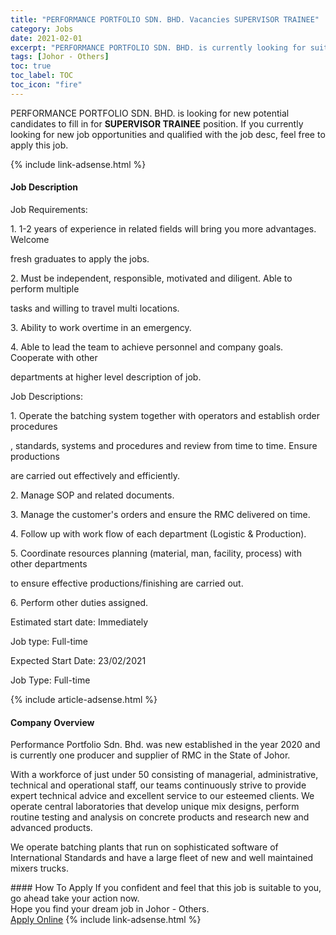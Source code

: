 ```yaml
---
title: "PERFORMANCE PORTFOLIO SDN. BHD. Vacancies SUPERVISOR TRAINEE" 
category: Jobs 
date: 2021-02-01 
excerpt: "PERFORMANCE PORTFOLIO SDN. BHD. is currently looking for suitable person to fill in the SUPERVISOR TRAINEE which positioned at Johor - Others" 
tags: [Johor - Others] 
toc: true 
toc_label: TOC 
toc_icon: "fire" 
--- 
```


<p>PERFORMANCE PORTFOLIO SDN. BHD. is looking for new potential candidates to fill in for <b>SUPERVISOR TRAINEE</b> position. If you currently looking for new job opportunities and qualified with the job desc, feel free to apply this job.
</p>{% include link-adsense.html %} 
<div><div><h4>Job Description</h4></div><div><div><span><div><p>Job Requirements:</p><p>1. 1-2 years of experience in related fields will bring you more advantages. Welcome</p><p>fresh graduates to apply the jobs.</p><p>2. Must be independent, responsible, motivated and diligent. Able to perform multiple</p><p>tasks and willing to travel multi locations.</p><p>3. Ability to work overtime in an emergency.</p><p>4. Able to lead the team to achieve personnel and company goals. Cooperate with other</p><p>departments at higher level description of job.</p><p>Job Descriptions:</p><p>1. Operate the batching system together with operators and establish order procedures</p><p>, standards, systems and procedures and review from time to time. Ensure productions</p><p>are carried out effectively and efficiently.</p><p>2. Manage SOP and related documents.</p><p>3. Manage the customer's orders and ensure the RMC delivered on time.</p><p>4. Follow up with work flow of each department (Logistic &amp; Production).</p><p>5. Coordinate resources planning (material, man, facility, process) with other departments</p><p>to ensure effective productions/finishing are carried out.</p><p>6. Perform other duties assigned.</p><p>Estimated start date: Immediately</p><p>Job type: Full-time</p><p>Expected Start Date: 23/02/2021</p><p>Job Type: Full-time</p></div></span></div></div></div> 
{% include article-adsense.html %} 
<div><div><h4>Company Overview</h4></div><div><div><span><div><p>Performance Portfolio Sdn. Bhd. was new established in the year 2020 and is currently one producer and supplier of RMC in the State of Johor.</p><p>With a workforce of just under 50 consisting of managerial, administrative, technical and operational staff, our teams continuously strive to provide expert technical advice and excellent service to our esteemed clients. We operate central laboratories that develop unique mix designs, perform routine testing and analysis on concrete products and research new and advanced products.</p><p>We operate batching plants that run on sophisticated software of International Standards and have a large fleet of new and well maintained mixers trucks.</p></div></span></div></div></div> 
#### How To Apply 
If you confident and feel that this job is suitable to you, go ahead take your action now. <br/> 
Hope you find your dream job in Johor - Others. <br/> 
<a href="https://www.jobstreet.com.my/en/job/supervisor-trainee-4473749?jobId=jobstreet-my-job-4473749&sectionRank=11&token=0~8c9ce4a9-5b56-4d25-ba7c-8c917cae6a66&fr=SRP%20View%20In%20New%20Ta" class="btn btn--info" target="_blank" rel="nofollow noopenner">Apply Online</a> 
{% include link-adsense.html %} 